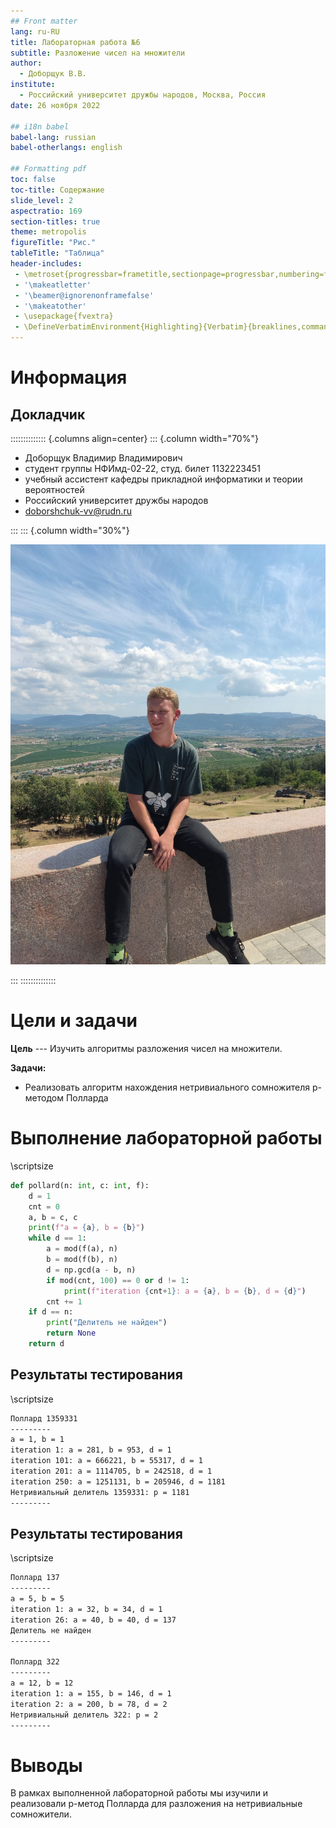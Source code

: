 ```yaml
---
## Front matter
lang: ru-RU
title: Лабораторная работа №6
subtitle: Разложение чисел на множители
author:
  - Доборщук В.В.
institute:
  - Российский университет дружбы народов, Москва, Россия
date: 26 ноября 2022

## i18n babel
babel-lang: russian
babel-otherlangs: english

## Formatting pdf
toc: false
toc-title: Содержание
slide_level: 2
aspectratio: 169
section-titles: true
theme: metropolis
figureTitle: "Рис."
tableTitle: "Таблица"
header-includes:
 - \metroset{progressbar=frametitle,sectionpage=progressbar,numbering=fraction}
 - '\makeatletter'
 - '\beamer@ignorenonframefalse'
 - '\makeatother'
 - \usepackage{fvextra}
 - \DefineVerbatimEnvironment{Highlighting}{Verbatim}{breaklines,commandchars=\\\{\}}
---
```


# Информация

## Докладчик

:::::::::::::: {.columns align=center}
::: {.column width="70%"}

  * Доборщук Владимир Владимирович
  * студент группы НФИмд-02-22, студ. билет 1132223451
  * учебный ассистент кафедры прикладной информатики и теории вероятностей
  * Российский университет дружбы народов
  * [doborshchuk-vv@rudn.ru](mailto:doborshchuk-vv@rudn.ru)

:::
::: {.column width="30%"}

![](./image/doborschuk.jpeg)

:::
::::::::::::::

# Цели и задачи

**Цель** --- Изучить алгоритмы разложения чисел на множители.  

**Задачи:**

- Реализовать алгоритм нахождения нетривиального сомножителя p-методом Полларда

# Выполнение лабораторной работы

\scriptsize
```python
def pollard(n: int, c: int, f):
    d = 1
    cnt = 0
    a, b = c, c
    print(f"a = {a}, b = {b}")
    while d == 1:
        a = mod(f(a), n)
        b = mod(f(b), n)
        d = np.gcd(a - b, n)
        if mod(cnt, 100) == 0 or d != 1:
            print(f"iteration {cnt+1}: a = {a}, b = {b}, d = {d}")
        cnt += 1
    if d == n:
        print("Делитель не найден")
        return None
    return d
```

## Результаты тестирования

\scriptsize

```sh
Поллард 1359331
---------
a = 1, b = 1
iteration 1: a = 281, b = 953, d = 1
iteration 101: a = 666221, b = 55317, d = 1
iteration 201: a = 1114705, b = 242518, d = 1
iteration 250: a = 1251131, b = 205946, d = 1181
Нетривиальный делитель 1359331: p = 1181
---------
```

## Результаты тестирования

\scriptsize

```sh
Поллард 137
---------
a = 5, b = 5
iteration 1: a = 32, b = 34, d = 1
iteration 26: a = 40, b = 40, d = 137
Делитель не найден
---------

Поллард 322
---------
a = 12, b = 12
iteration 1: a = 155, b = 146, d = 1
iteration 2: a = 200, b = 78, d = 2
Нетривиальный делитель 322: p = 2
---------
```

# Выводы

В рамках выполненной лабораторной работы мы изучили и реализовали p-метод Полларда для разложения на нетривиальные сомножители.